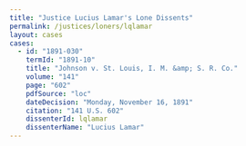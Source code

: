```yaml
---
title: "Justice Lucius Lamar's Lone Dissents"
permalink: /justices/loners/lqlamar
layout: cases
cases:
  - id: "1891-030"
    termId: "1891-10"
    title: "Johnson v. St. Louis, I. M. &amp; S. R. Co."
    volume: "141"
    page: "602"
    pdfSource: "loc"
    dateDecision: "Monday, November 16, 1891"
    citation: "141 U.S. 602"
    dissenterId: lqlamar
    dissenterName: "Lucius Lamar"
---
```


